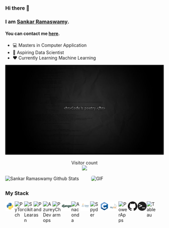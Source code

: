 ### Hi there 👋
### I am [Sankar Ramaswamy](https://rocket19.github.io/DA_Portfolio/).

#### You can contact me [here](https://www.linkedin.com/in/sankar-ramaswamy-499a67195/).

<!-- [![Header](https://raw.githubusercontent.com/MartinHeinz/<OWNER>/<OWNER>/readme_header.png "Header")](https://some-url.dev/) -->


<!-- **ROCKET19/ROCKET19** is a ✨ _special_ ✨ repository because its `README.md` (this file) appears on your GitHub profile.

Here are some ideas to get you started: -->

- 💻 Masters in Computer Application
- 🔭 Aspiring Data Scientist 
- ❤ Currently Learning Machine Learning


<p align="center">
  <img src="https://github.com/ROCKET19/ROCKET19/blob/main/Code%20is%20Poetry.jpg" />
</p>



<p align="center"> 
  Visitor count<br>
  <img src="https://profile-counter.glitch.me/ROCKET19/count.svg" />
</p>



<p style="justify-contect: space-between;">

![Sankar Ramaswamy Github Stats](https://github-readme-stats.vercel.app/api?username=ROCKET19&show_icons=true_color=fff&icon_color=79ff97&text_color=9f9f9f&bg_color=151515)
<img style="border-radius: 5px; margin: 0 0 5px 35px;" alt="GIF" width="300px" height="195px" src="https://miro.medium.com/max/875/1*Urc28sbnORGOW5oyohQ06g.gif" />

</p>


### My Stack

<img align="left" alt="Python" width="30px" src="https://raw.githubusercontent.com/github/explore/80688e429a7d4ef2fca1e82350fe8e3517d3494d/topics/python/python.png" />
<img align="left" alt="PyTorch" width="30px" src="https://pytorch.org/assets/images/pytorch-logo.png" />
<img align="left" alt="Scikit Learn" width="30px" src="https://upload.wikimedia.org/wikipedia/commons/thumb/0/05/Scikit_learn_logo_small.svg/1200px-Scikit_learn_logo_small.svg.png" />
<img align="left" alt="Pandas" width="30px" src="https://numfocus.org/wp-content/uploads/2016/07/pandas-logo-300.png" />
<img align="left" alt="Azure Devops" width="30px" src="https://p2zk82o7hr3yb6ge7gzxx4ki-wpengine.netdna-ssl.com/wp-content/uploads/Azure-DevOps-3.png" />
<img align="left" alt="PyCharm" width="30px" src="https://miro.medium.com/max/1200/1*6Dhu1H4t028lOGbaZuyRCw.png"/>
<img align="left" alt="Django" width="30px" src="https://raw.githubusercontent.com/github/explore/80688e429a7d4ef2fca1e82350fe8e3517d3494d/topics/django/django.png"/>
<img align="left" alt="Anaconda" width="30px" src="https://upload.wikimedia.org/wikipedia/en/c/cd/Anaconda_Logo.png" />
<img align="left" alt="Java" width="30px" src="https://raw.githubusercontent.com/github/explore/80688e429a7d4ef2fca1e82350fe8e3517d3494d/topics/java/java.png"/>
<img align="left" alt="Spyder" width="30px" src="https://upload.wikimedia.org/wikipedia/commons/thumb/7/7e/Spyder_logo.svg/1200px-Spyder_logo.svg.png" />
<img align="left" alt="C" width="30px" src="https://raw.githubusercontent.com/github/explore/80688e429a7d4ef2fca1e82350fe8e3517d3494d/topics/c/c.png" />

<img align="left" alt="MySQL" width="30px" src="https://raw.githubusercontent.com/github/explore/80688e429a7d4ef2fca1e82350fe8e3517d3494d/topics/mysql/mysql.png" />
<img align="left" alt="PowerApps" width="30px" src="https://play-lh.googleusercontent.com/hLl_pWy-rbQgEpBukZrRNvX8K0-Eh5j9IXQ0IK24nvPzLncmJrYgpohQk0BpQrJYg2M" />
<img align="left" alt="GitHub" width="30px" src="https://raw.githubusercontent.com/github/explore/78df643247d429f6cc873026c0622819ad797942/topics/github/github.png" />
<img align="left" alt="Terminal" width="30px" src="https://raw.githubusercontent.com/github/explore/80688e429a7d4ef2fca1e82350fe8e3517d3494d/topics/terminal/terminal.png" />
<img align="left" alt="Tableau" width="30px" src="https://sybyl.com/wp-content/uploads/2019/11/Tableau-Logo-for-website.jpg" />

<br />
<br />
